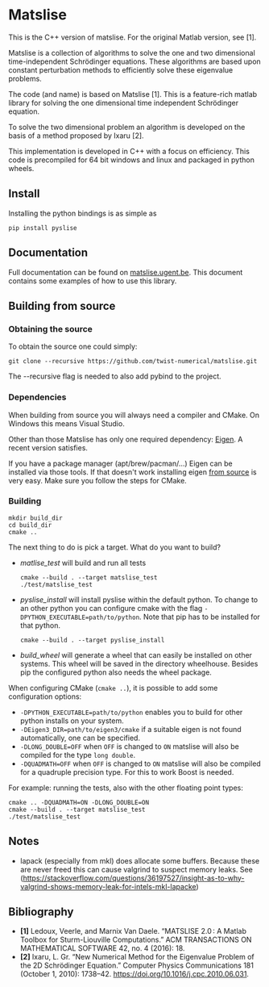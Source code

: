 # Matslise

This is the C++ version of matslise. For the original Matlab version, see [1].

Matslise is a collection of algorithms to solve the one and two dimensional time-independent Schrödinger equations. These algorithms are based upon constant perturbation methods to efficiently solve these eigenvalue problems.

The code (and name) is based on Matslise [1]. This is a feature-rich matlab library for solving the one dimensional time independent Schrödinger equation.

To solve the two dimensional problem an algorithm is developed on the basis of a method proposed by Ixaru [2].

This implementation is developed in C++ with a focus on efficiency. This code is precompiled for 64 bit windows and linux and packaged in python wheels.

## Install

Installing the python bindings is as simple as
```
pip install pyslise
```

## Documentation

Full documentation can be found on 
[matslise.ugent.be](https://matslise.ugent.be/). This document contains some examples of how to use this library.

## Building from source

### Obtaining the source
To obtain the source one could simply:

```
git clone --recursive https://github.com/twist-numerical/matslise.git
```

The --recursive flag is needed to also add pybind to the project.

### Dependencies
When building from source you will always need a compiler and CMake. On Windows this means Visual Studio.

Other than those Matslise has only one required dependency: [Eigen](http://eigen.tuxfamily.org). A recent version satisfies.

If you have a package manager (apt/brew/pacman/...) Eigen can be installed via those tools. If that doesn't work installing eigen [from source](https://bitbucket.org/eigen/eigen/src/default/INSTALL) is very easy. Make sure you follow the steps for CMake.

### Building
```
mkdir build_dir
cd build_dir
cmake ..
```
The next thing to do is pick a target. What do you want to build?

- *matlise_test* will build and run all tests
  ```
  cmake --build . --target matslise_test
  ./test/matslise_test
  ```
- *pyslise_install* will install pyslise within the default python. To change to an other python you can configure cmake with the flag `-DPYTHON_EXECUTABLE=path/to/python`. Note that pip has to be installed for that python.
  ```
  cmake --build . --target pyslise_install
  ```
- *build_wheel* will generate a wheel that can easily be installed on other systems. This wheel will be saved in the directory wheelhouse. Besides pip the configured python also needs the wheel package.

When configuring CMake (`cmake ..`), it is possible to add some configuration options:
- `-DPYTHON_EXECUTABLE=path/to/python` enables you to build for other python installs on your system.
- `-DEigen3_DIR=path/to/eigen3/cmake` if a suitable eigen is not found automatically, one can be specified.
- `-DLONG_DOUBLE=OFF` when `OFF` is changed to `ON` matslise will also be compiled for the type `long double`.
- `-DQUADMATH=OFF` when `OFF` is changed to `ON` matslise will also be compiled for a quadruple precision type. For this to work Boost is needed.

For example: running the tests, also with the other floating point types:
```
cmake .. -DQUADMATH=ON -DLONG_DOUBLE=ON
cmake --build . --target matslise_test
./test/matslise_test
```

## Notes

- lapack (especially from mkl) does allocate some buffers. Because these are never freed this can cause valgrind to suspect memory leaks. See  (https://stackoverflow.com/questions/36197527/insight-as-to-why-valgrind-shows-memory-leak-for-intels-mkl-lapacke)

## Bibliography
* **[1]** Ledoux, Veerle, and Marnix Van Daele. “MATSLISE 2.0 : A Matlab Toolbox for Sturm-Liouville Computations.” ACM TRANSACTIONS ON MATHEMATICAL SOFTWARE 42, no. 4 (2016): 18.
* **[2]** Ixaru, L. Gr. “New Numerical Method for the Eigenvalue Problem of the 2D Schrödinger Equation.” Computer Physics Communications 181 (October 1, 2010): 1738–42. https://doi.org/10.1016/j.cpc.2010.06.031.
